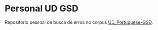 # Personal UD GSD

Repositório pessoal de busca de erros no corpus [UD_Portuguese-GSD](https://github.com/UniversalDependencies/UD_Portuguese-GSD/tree/master).
